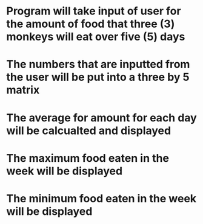 # Program will take input of user for the amount of food that three (3) monkeys will eat over five (5) days
# The numbers that are inputted from the user will be put into a three by 5 matrix
# The average for amount for each day will be calcualted and displayed
# The maximum food eaten in the week will be displayed
# The minimum food eaten in the week will be displayed